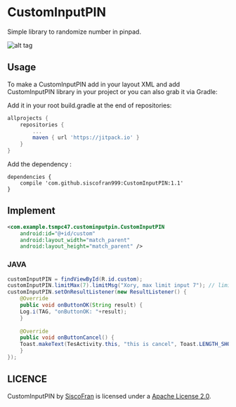 # CustomInputPIN
Simple library to randomize number in pinpad.

![alt tag](https://raw.githubusercontent.com/siscofran999/CustomInputPIN/master/image/image.jpg)

## Usage
To make a CustomInputPIN add in your layout XML and add CustomInputPIN library in your project or you can also grab it via Gradle:

Add it in your root build.gradle at the end of repositories:

```gradle
allprojects {
	repositories {
		...
		maven { url 'https://jitpack.io' }
	}
}
```

Add the dependency :
```build.gradle(:app)
dependencies {
	compile 'com.github.siscofran999:CustomInputPIN:1.1'
}
```

## Implement
```xml 
<com.example.tsmpc47.custominputpin.CustomInputPIN
    android:id="@+id/custom"
    android:layout_width="match_parent"
    android:layout_height="match_parent" />
```

### JAVA
```Java
customInputPIN = findViewById(R.id.custom);
customInputPIN.limitMax(7).limitMsg("Xory, max limit input 7"); // limit max input pin
customInputPIN.setOnResultListener(new ResultListener() {
    @Override
    public void onButtonOK(String result) {
	Log.i(TAG, "onButtonOK: "+result);
    }
    
    @Override
    public void onButtonCancel() {
	Toast.makeText(TesActivity.this, "this is cancel", Toast.LENGTH_SHORT).show();
    }
});
```
LICENCE
-----

CustomInputPIN by [SiscoFran](https://github.com/siscofran999) is licensed under a [Apache License 2.0](http://www.apache.org/licenses/LICENSE-2.0).
